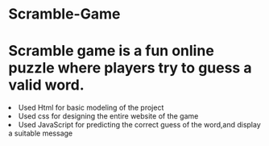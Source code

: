 # Scramble-Game
<h1>Scramble game is a fun online puzzle where players try to guess a valid word.</h1>
<li>Used Html for basic modeling of the project</li>
<li>Used css for designing the entire website of the game</li>
<li>Used JavaScript for predicting the correct guess of the word,and display a suitable message</li>
